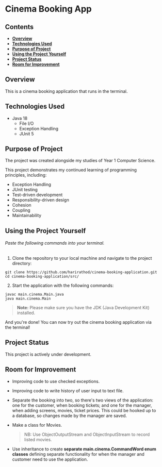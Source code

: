 # Cinema Booking App

## Contents
- **[Overview](#overview)**
- **[Technologies Used](#technologies-used)**
- **[Purpose of Project](#purpose-of-project)**
- **[Using the Project Yourself](#using-the-project-yourself)**
- **[Project Status](#project-status)**
- **[Room for Improvement](#room-for-improvement)**
## Overview

This is a cinema booking application that runs in the terminal.

## Technologies Used
- Java 18
  - File I/O
  - Exception Handling
  - JUnit 5

## Purpose of Project

The project was created alongside my studies of Year 1 Computer Science.

This project demonstrates my continued learning of programming principles, including:
- Exception Handling
- JUnit testing
- Test-driven development
- Responsibility-driven design
- Cohesion
- Coupling
- Maintainability

## Using the Project Yourself

###### _Paste the following commands into your terminal._

1. Clone the repository to your local machine and navigate to the project directory:
```shell
git clone https://github.com/harirathod/cinema-booking-application.git
cd cinema-booking-application/src/
```

2. Start the application with the following commands:
```shell
javac main.cinema.Main.java
java main.cinema.Main
```
> **Note:** Please make sure you have the JDK (Java Development Kit) installed.

And you're done! You can now try out the cinema booking application via the terminal!

## Project Status

This project is actively under development.

## Room for Improvement
- Improving code to use checked exceptions.
- Improving code to write history of user input to text file.
- Separate the booking into two, so there's two views of the application: one for the customer, when booking tickets; and one for the manager, when adding screens, movies, ticket prices.
  This could be hooked up to a database, so changes made by the manager are saved.
- Make a class for Movies.
  > NB: Use ObjectOutputStream and ObjectInputStream to record listed movies.
  

- Use inheritance to create **separate main.cinema.CommandWord enum classes** defining separate functionality for when the manager and customer need to use the application.


